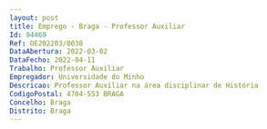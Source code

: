 ```yaml
--- 
layout: post
title: Emprego - Braga - Professor Auxiliar
Id: 94469
Ref: OE202203/0038
DataAbertura: 2022-03-02
DataFecho: 2022-04-11
Trabalho: Professor Auxiliar
Empregador: Universidade do Minho
Descricao: Professor Auxiliar na área disciplinar de História
CodigoPostal: 4704-553 BRAGA
Concelho: Braga
Distrito: Braga
--- 
```

